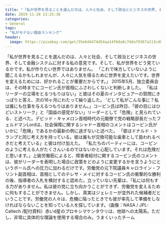 ```yaml
---
title: "「私が世界を見ることを選んだのは、人々と社会、そして政治とビジネスの世界、そして金融システムに対する私の意見です。"
date: 2019-11-28 13:25:36
categories:
- General
tags:
- "私がモテない理由ランキング"
header:
  image: https://pixabay.com/get/55e6d4474d54aa14f6da8c7dda79367a113cdbe25b526c4870287fdd9649cc59bd_1280.png
---
```


「私が世界を見ることを選んだのは、人々と社会、そして政治とビジネスの世界、そして金融システムに対する私の意見です。そして、私が世界をどう見ているかです。私が作りたい世界ではありません。 「これで味方していないように聞こえるかもしれませんが、人々に人気を得るために世界を変えたいです。世界を変えるためには、好かれることが重要だからです。」 2015年5月、独立委員会は、その時までにコービン氏が首相にふさわしくないと判断しました。 「私はリーダーの立場をとるつもりはない」と彼はその夏のインタビュアーの質問にきっぱりと答え、次の16ヶ月にわたって繰り返した。 &#39;どして私がこんな事に？私は誰にも仕事を与えるつもりはありません。」コービン氏は昨日、「彼の目にはひどいストリーク」と「国益の感覚がない」リーダーとして「危険」と見られている、と述べた。デビッド・キャメロン首相時代の元閣僚で党の戦略部長だったフェルドマンLordは、社会保障に関するシャドー首相のコメントはコービン氏がいかに「危険」であるかの最新の例に過ぎないと述べた。 「彼はドナルド・トランプと同じ考え方を持っている。彼は誰もが交換可能な歯車として扱われるべきだと考えている」と彼は付け加えた。 「私たちのパーティーには、コービンのように考える人がたくさんいるのではないかと心配しています。それは危険だと思います。」上級労働筋によると、障害者給付に関するコービン氏のコメントは、彼がリーダーを表明した場合に政策をどのように変更するかを言うようにというボール氏への圧力に加わるだけです。労働党の元下院議員キャロライン・フリント副首相は、首相としてのテレサ・メイに対するコービン氏の衝撃的な勝利の後、指導者の入札を検討すると認めた。立っていない先輩は、「私には何もする力がありません。私は彼の党に立ち向かうことができず、労働党を変えるために何もすることができません。しかし、真実はジェレミーが並外れた候補者だということです。労働党の人々は、危機に陥ったときでも彼が率先して準備をしなければならないことを知っている人を探しています。（画像：NASA / JPL-Caltech /配付資料）赤いd星のプロキシマケンタウリは、地球への太陽系。ただし、非常に具体的な理論を使用する場合のみ。うまくいったチーム
